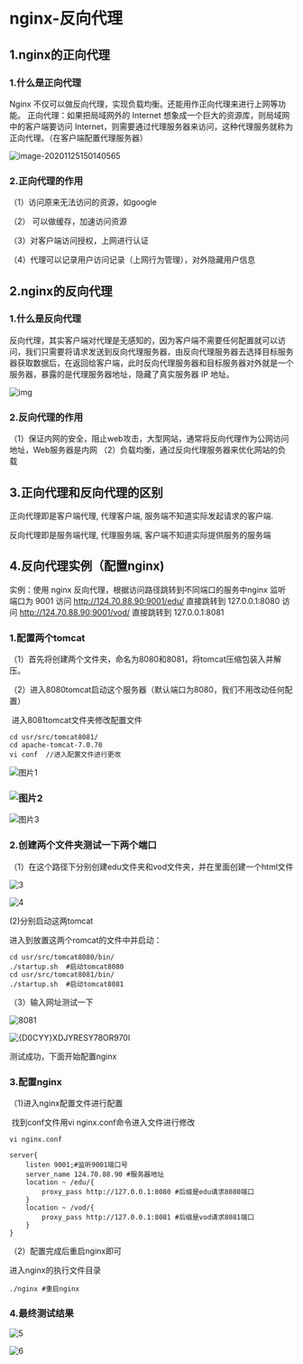 # nginx-反向代理

## 1.nginx的正向代理

### 1.什么是正向代理

Nginx 不仅可以做反向代理，实现负载均衡。还能用作正向代理来进行上网等功能。
正向代理：如果把局域网外的 Internet 想象成一个巨大的资源库，则局域网中的客户端要访问 Internet，则需要通过代理服务器来访问，这种代理服务就称为正向代理。（在客户端配置代理服务器）

![image-20201125150140565](nginx.assets/image-20201125150140565.png)

### 2.正向代理的作用

（1）访问原来无法访问的资源，如google

（2） 可以做缓存，加速访问资源

（3）对客户端访问授权，上网进行认证

（4）代理可以记录用户访问记录（上网行为管理），对外隐藏用户信息

## 2.nginx的反向代理

### 1.什么是反向代理

反向代理，其实客户端对代理是无感知的，因为客户端不需要任何配置就可以访问，我们只需要将请求发送到反向代理服务器，由反向代理服务器去选择目标服务器获取数据后，在返回给客户端，此时反向代理服务器和目标服务器对外就是一个服务器，暴露的是代理服务器地址，隐藏了真实服务器 IP 地址。

![img](nginx.assets/ZR6V2COILQH}]5@ZW[8Y}QS.png)

### 2.反向代理的作用

（1）保证内网的安全，阻止web攻击，大型网站，通常将反向代理作为公网访问地址，Web服务器是内网
（2）负载均衡，通过反向代理服务器来优化网站的负载

## 3.正向代理和反向代理的区别

正向代理即是客户端代理, 代理客户端, 服务端不知道实际发起请求的客户端.

反向代理即是服务端代理, 代理服务端, 客户端不知道实际提供服务的服务端

## 4.反向代理实例（配置nginx)

实例：使用 nginx 反向代理，根据访问路径跳转到不同端口的服务中nginx 监听端口为 9001
访问 http://124.70.88.90:9001/edu/ 直接跳转到 127.0.0.1:8080
访问 http://124.70.88.90:9001/vod/ 直接跳转到 127.0.0.1:8081

### 1.配置两个tomcat

（1）首先将创建两个文件夹，命名为8080和8081，将tomcat压缩包装入并解压。

（2）进入8080tomcat启动这个服务器（默认端口为8080，我们不用改动任何配置）

​		 进入8081tomcat文件夹修改配置文件

```
cd usr/src/tomcat8081/
cd apache-tomcat-7.0.70
vi conf  //进入配置文件进行更改
```

![图片1](nginx.assets/图片1.png)



### ![图片2](nginx.assets/图片2.png)

![图片3](nginx.assets/图片3.png)

### 2.创建两个文件夹测试一下两个端口

（1）在这个路径下分别创建edu文件夹和vod文件夹，并在里面创建一个html文件

![3](nginx.assets/3.png)

![4](nginx.assets/4.png)

(2)分别启动这两tomcat

进入到放置这两个romcat的文件中并启动：

```
cd usr/src/tomcat8080/bin/
./startup.sh  #启动tomcat8080
cd usr/src/tomcat8081/bin/
./startup.sh  #启动tomcat8081
```

（3）输入网址测试一下

![8081](nginx.assets/8081.png)

![{D0CYY}XDJYRESY78OR970I](nginx.assets/{D0CYY}XDJYRESY78OR970I.png)

测试成功，下面开始配置nginx

### 3.配置nginx

（1)进入nginx配置文件进行配置

​	找到conf文件用vi nginx.conf命令进入文件进行修改

```
vi nginx.conf

server{
	listen 9001;#监听9001端口号
	server_name 124.70.88.90 #服务器地址
	location ~ /edu/{
		proxy_pass http://127.0.0.1:8080 #后缀是edu请求8080端口
	}
	location ~ /vod/{
		proxy_pass http://127.0.0.1:8081 #后缀是vod请求8081端口
	}
}
```

（2）配置完成后重启nginx即可

进入nginx的执行文件目录

```
./nginx #重启nginx
```

###  4.最终测试结果

![5](nginx.assets/5.png)

![6](nginx.assets/6.png)

